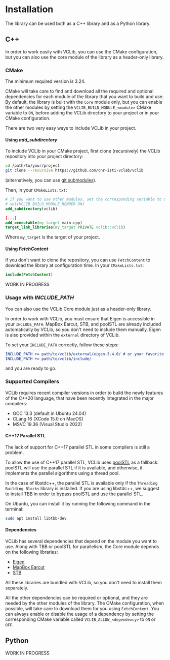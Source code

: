 # Installation

The library can be used both as a C++ library and as a Python library.

## C++

In order to work easily with VCLib, you can use the CMake configuration, but you can also use the core module of the library as a header-only library.

### CMake

The minimum required version is 3.24.

CMake will take care to find and download all the required and optional dependencies for each module of the library that you want to build and use.
By default, the library is built with the `Core` module only, but you can enable the other modules by setting the `VCLIB_BUILD_MODULE_<module>` CMake variable to `ON`, before adding the VCLib directory to your project or in your CMake configuration.

There are two very easy ways to include VCLib in your project.

#### Using *add_subdirectory*

To include VCLib in your CMake project, first clone (recursively) the VCLib repository into your project directory:

```bash
cd /path/to/your/project
git clone --recursive https://github.com/cnr-isti-vclab/vclib
```

(alternatively, you can use [git submodules](https://git-scm.com/book/en/v2/Git-Tools-Submodules)).

Then, in your `CMakeLists.txt`:

```cmake
# If you want to use other modules, set the corresponding variable to ON, e.g:
# set(VCLIB_BUILD_MODULE_RENDER ON)
add_subdirectory(vclib)

[...]
add_executable(my_target main.cpp)
target_link_libraries(my_target PRIVATE vclib::vclib)
```

Where `my_target` is the target of your project.

#### Using *FetchContent*

If you don't want to clone the repository, you can use `FetchContent` to download the library at configuration time. In your `CMakeLists.txt`:

```cmake
include(FetchContent)
```

WORK IN PROGRESS

### Usage with *INCLUDE_PATH*

You can also use the VCLib Core module just as a header-only library.

In order to work with VCLib, you must ensure that Eigen is accessible in your `INCLUDE_PATH`.
MapBox Earcut, STB, and poolSTL are already included automatically by VCLib, so you don't need to include them manually. Eigen is also provided within the `external` directory of VCLib.

To set your `INCLUDE_PATH` correctly, follow these steps:

```cmake
INCLUDE_PATH += path/to/vclib/external/eigen-3.4.0/ # or your favorite Eigen version
INCLUDE_PATH += path/to/vclib/include/
```

and you are ready to go.

### Supported Compilers

VCLib requires recent compiler versions in order to build the newly features of the C++20 language, that have been recently integrated in the major compilers:

  - GCC 13.3 (default in Ubuntu 24.04)
  - CLang 16 (XCode 15.0 on MacOS)
  - MSVC 19.36 (Visual Studio 2022)

#### C++17 Parallel STL

The lack of support for C++17 parallel STL in some compilers is still a problem.

To allow the use of C++17 parallel STL, VCLib uses [poolSTL](https://github.com/alugowski/poolSTL) 
as a fallback. poolSTL will use the parallel STL if it is available, and otherwise, it implements 
the parallel algorithms using a thread pool.

In the case of libstdc++, the parallel STL is available only if the `Threading Building Blocks`
library is installed. If you are using libstdc++, we suggest to install TBB in 
order to bypass poolSTL and use the parallel STL.

On Ubuntu, you can install it by running the following command in the terminal:

```bash
sudo apt install libtbb-dev
```

#### Dependencies

VCLib has several dependencies that depend on the module you want to use. 
Along with TBB or poolSTL for parallelism, the Core module depends on the following libraries:

   * [Eigen](https://eigen.tuxfamily.org/index.php?title=Main_Page)
   * [MapBox Earcut](https://github.com/mapbox/earcut.hpp)
   * [STB](https://github.com/nothings/stb)

All these libraries are bundled with VCLib, so you don't need to install them separately.

All the other dependencies can be required or optional, and they are needed by the other modules of the library.
The CMake configuration, when possible, will take care to download them for you using `FetchContent`.
You can always enable or disable the usage of a dependency by setting the corresponding CMake variable called
`VCLIB_ALLOW_<dependency>` to `ON` or `OFF`.

## Python

WORK IN PROGRESS